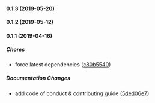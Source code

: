 #### 0.1.3 (2019-05-20)

#### 0.1.2 (2019-05-12)

#### 0.1.1 (2019-04-16)

##### Chores

*  force latest dependencies ([c80b5540](https://github.com/lykmapipo/rate-limit-mongoose/commit/c80b55401e78603c1967fc965b309e4973a2e9c2))

##### Documentation Changes

*  add code of conduct & contributing guide ([5ded06e7](https://github.com/lykmapipo/rate-limit-mongoose/commit/5ded06e704af7d2632e1322430823b76ef609cd6))


